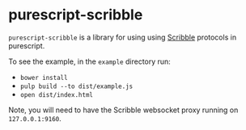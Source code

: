 # purescript-scribble

`purescript-scribble` is a library for using using [Scribble](http://www.scribble.org/) protocols in purescript.

To see the example, in the `example` directory run:

 * `bower install`
 * `pulp build --to dist/example.js`
 * `open dist/index.html`

 Note, you will need to have the Scribble websocket proxy running on `127.0.0.1:9160`.